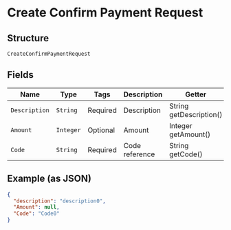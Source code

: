 
# Create Confirm Payment Request

## Structure

`CreateConfirmPaymentRequest`

## Fields

| Name | Type | Tags | Description | Getter | Setter |
|  --- | --- | --- | --- | --- | --- |
| `Description` | `String` | Required | Description | String getDescription() | setDescription(String description) |
| `Amount` | `Integer` | Optional | Amount | Integer getAmount() | setAmount(Integer amount) |
| `Code` | `String` | Required | Code reference | String getCode() | setCode(String code) |

## Example (as JSON)

```json
{
  "description": "description0",
  "Amount": null,
  "Code": "Code0"
}
```

